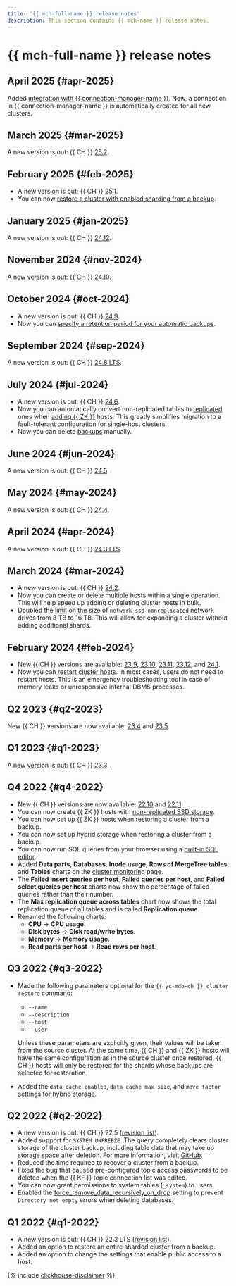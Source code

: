 ```yaml
---
title: '{{ mch-full-name }} release notes'
description: This section contains {{ mch-name }} release notes.
---
```


# {{ mch-full-name }} release notes

## April 2025 {#apr-2025}

Added [integration with {{ connection-manager-name }}](operations/update.md#conn-man). Now, a connection in {{ connection-manager-name }} is automatically created for all new clusters.

## March 2025 {#mar-2025}

A new version is out: {{ CH }} [25.2](https://clickhouse.com/blog/clickhouse-release-25-02).

## February 2025 {#feb-2025}

* A new version is out: {{ CH }} [25.1](https://clickhouse.com/blog/clickhouse-release-25-01).
* You can now [restore a cluster with enabled sharding from a backup](operations/cluster-backups.md#restore).

## January 2025 {#jan-2025}

A new version is out: {{ CH }} [24.12](https://clickhouse.com/blog/clickhouse-release-24-12).

## November 2024 {#nov-2024}

A new version is out: {{ CH }} [24.10](https://clickhouse.com/blog/clickhouse-release-24-10).

## October 2024 {#oct-2024}

* A new version is out: {{ CH }} [24.9](https://clickhouse.com/blog/clickhouse-release-24-09).
* Now you can [specify a retention period for your automatic backups](operations/cluster-backups.md#set-backup-retain).

## September 2024 {#sep-2024}

A new version is out: {{ CH }} [24.8 LTS](https://clickhouse.com/blog/clickhouse-release-24-08).

## July 2024 {#jul-2024}

* A new version is out: {{ CH }} [24.6](https://clickhouse.com/docs/en/whats-new/changelog#-clickhouse-release-246-2024-07-01).
* Now you can automatically convert non-replicated tables to [replicated](./concepts/replication.md#replicated-tables) ones when [adding {{ ZK }}](./operations/zk-hosts.md) hosts. This greatly simplifies migration to a fault-tolerant configuration for single-host clusters.
* Now you can delete [backups](./concepts/backup.md) manually.

## June 2024 {#jun-2024}

A new version is out: {{ CH }} [24.5](https://clickhouse.com/docs/en/whats-new/changelog#-clickhouse-release-245-2024-05-30).

## May 2024 {#may-2024}

A new version is out: {{ CH }} [24.4](https://clickhouse.com/docs/en/whats-new/changelog#-clickhouse-release-244-2024-04-30).

## April 2024 {#apr-2024}

A new version is out: {{ CH }} [24.3 LTS](https://clickhouse.com/docs/en/whats-new/changelog#-clickhouse-release-243-lts-2024-03-27).

## March 2024 {#mar-2024}

* A new version is out: {{ CH }} [24.2](https://clickhouse.com/docs/en/whats-new/changelog#-clickhouse-release-242-2024-02-29).
* Now you can create or delete multiple hosts within a single operation. This will help speed up adding or deleting cluster hosts in bulk.
* Doubled the [limit](./concepts/limits.md#mch-limits) on the size of `network-ssd-nonreplicated` network drives from 8 TB to 16 TB. This will allow for expanding a cluster without adding additional shards.

## February 2024 {#feb-2024}

* New {{ CH }} versions are available: [23.9](https://clickhouse.com/docs/en/whats-new/changelog/2023#239), [23.10](https://clickhouse.com/docs/en/whats-new/changelog/2023#2310), [23.11](https://clickhouse.com/docs/en/whats-new/changelog/2023#2311), [23.12](https://clickhouse.com/docs/en/whats-new/changelog/2023#2312), and [24.1](https://clickhouse.com/docs/en/whats-new/changelog#-clickhouse-release-241-2024-01-30).
* Now you can [restart cluster hosts](./operations/hosts.md#restart). In most cases, users do not need to restart hosts. This is an emergency troubleshooting tool in case of memory leaks or unresponsive internal DBMS processes.

## Q2 2023 {#q2-2023}

New {{ CH }} versions are now available: [23.4](https://clickhouse.com/docs/en/whats-new/changelog#-clickhouse-release-234-2023-04-26) and [23.5](https://clickhouse.com/docs/en/whats-new/changelog#-clickhouse-release-235-2023-06-08).

## Q1 2023 {#q1-2023}

A new version is out: {{ CH }} [23.3](https://clickhouse.com/docs/en/whats-new/changelog#-clickhouse-release-233-lts-2023-03-30).

## Q4 2022 {#q4-2022}

* New {{ CH }} versions are now available: [22.10](https://clickhouse.com/docs/en/whats-new/changelog/2022/#-clickhouse-release-2210-2022-10-25) and [22.11](https://clickhouse.com/docs/en/whats-new/changelog/2022/#-clickhouse-release-2211-2022-11-17).
* You can now create {{ ZK }} hosts with [non-replicated SSD storage](concepts/storage.md).
* You can now set up {{ ZK }} hosts when restoring a cluster from a backup.
* You can now set up hybrid storage when restoring a cluster from a backup.
* You can now run SQL queries from your browser using a [built-in SQL editor](./operations/connect/clients.md#inline-editor).
* Added **Data parts**, **Databases**, **Inode usage**, **Rows of MergeTree tables**, and **Tables** charts on the [cluster monitoring](operations/monitoring.md#monitoring-cluster) page.
* The **Failed insert queries per host**, **Failed queries per host**, and **Failed select queries per host** charts now show the percentage of failed queries rather than their number.
* The **Max replication queue across tables** chart now shows the total replication queue of all tables and is called **Replication queue**.
* Renamed the following charts:
    * **CPU** → **CPU usage**.
    * **Disk bytes** → **Disk read/write bytes**.
    * **Memory** → **Memory usage**.
    * **Read parts per host** → **Read rows per host**.

## Q3 2022 {#q3-2022}

* Made the following parameters optional for the `{{ yc-mdb-ch }} cluster restore` command:

    * `--name`
    * `--description`
    * `--host`
    * `--user`

    Unless these parameters are explicitly given, their values will be taken from the source cluster. At the same time, {{ CH }} and {{ ZK }} hosts will have the same configuration as in the source cluster once restored. {{ CH }} hosts will only be restored for the shards whose backups are selected for restoration.

* Added the `data_cache_enabled`, `data_cache_max_size`, and `move_factor` settings for hybrid storage.

## Q2 2022 {#q2-2022}

* A new version is out: {{ CH }} 22.5 ([revision list](https://clickhouse.com/docs/en/whats-new/changelog/2022/#-clickhouse-release-225-2022-05-19)).
* Added support for `SYSTEM UNFREEZE`. The query completely clears cluster storage of the cluster backup, including table data that may take up storage space after deletion. For more information, visit [GitHub](https://github.com/ClickHouse/ClickHouse/pull/36424).
* Reduced the time required to recover a cluster from a backup.
* Fixed the bug that caused pre-configured topic access passwords to be deleted when the {{ KF }} topic connection list was edited.
* You can now grant permissions to system tables (`_system`) to users.
* Enabled the [force_remove_data_recursively_on_drop](https://github.com/ClickHouse/ClickHouse/pull/30054) setting to prevent `Directory not empty` errors when deleting databases.

## Q1 2022 {#q1-2022}

* A new version is out: {{ CH }} 22.3 LTS ([revision list](https://github.com/ClickHouse/ClickHouse/blob/master/CHANGELOG.md)).
* Added an option to restore an entire sharded cluster from a backup.
* Added an option to change the settings that enable public access to a host.

{% include [clickhouse-disclaimer](../_includes/clickhouse-disclaimer.md) %}
